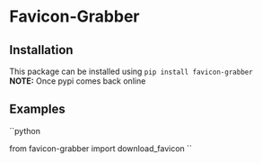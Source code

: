 # Favicon-Grabber

## Installation
This package can be installed using 
``
pip install favicon-grabber
``
<br>
**NOTE:** Once pypi comes back online
<br>

## Examples
``python

from favicon-grabber import download_favicon 
``
